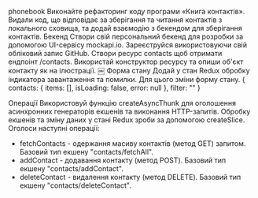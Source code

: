 phonebook Виконайте рефакторинг коду програми «Книга контактів». Видали код, що
відповідає за зберігання та читання контактів з локального сховища, та додай
взаємодію з бекендом для зберігання контактів. Бекенд Створи свій персональний
бекенд для розробки за допомогою UI-сервісу mockapi.io. Зареєструйся
використовуючи свій обліковий запис GitHub. Створи ресурс contacts щоб отримати
ендпоінт /contacts. Використай конструктор ресурсу та опиши об'єкт контакту як
на ілюстрації. ￼ Форма стану Додай у стан Redux обробку індикатора завантаження
та помилки. Для цього зміни форму стану. { contacts: { items: [], isLoading:
false, error: null }, filter: "" }

Операції Використовуй функцію createAsyncThunk для оголошення асинхронних
генераторів екшенів та виконання HTTP-запитів. Обробку екшенів та зміну даних у
стані Redux зроби за допомогою createSlice. Оголоси наступні операції:

- fetchContacts - одержання масиву контактів (метод GET) запитом. Базовий тип
  екшену "contacts/fetchAll".
- addContact - додавання контакту (метод POST). Базовий тип
  екшену "contacts/addContact".
- deleteContact - видалення контакту (метод DELETE). Базовий тип
  екшену "contacts/deleteContact".
